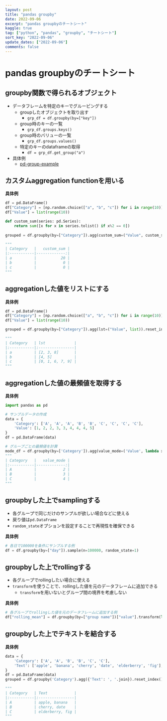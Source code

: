 ```yaml
---
layout: post
title: "pandas groupby"
date: 2022-09-06
excerpt: "pandas groupbyのチートシート"
kaggle: true
tag: ["python", "pandas", "groupby", "チートシート"]
sort_key: "2022-09-06"
update_dates: ["2022-09-06"]
comments: false
---
```


# pandas groupbyのチートシート

## groupby関数で得られるオブジェクト
 - データフレームを特定のキーでグルーピングする
   - groupしたオブジェクトを取り出す
     - `grp_df = df.groupby(by=["key"])`
   - group時のキーの一覧
     - `grp_df.groups.keys()`
   - group時のバリューの一覧
     - `grp_df.groups.values()`
   - 特定のキーのdataframeの取得
     - `df = grp_df.get_group("a")`
 - 具体例
   - [pd-group-example](https://colab.research.google.com/drive/1LZWraVv7P48ym_PWJwFwUxSchq0ziBN9?usp=sharing)

## カスタムaggregation functionを用いる

**具体例**
```python
df = pd.DataFrame()
df["Category"] = [np.random.choice(["a", "b", "c"]) for i in range(10)]
df["Value"] = list(range(10))

def custom_sum(series: pd.Series):
    return sum([x for x in series.tolist() if x%2 == 0])
    
grouped = df.groupby(by=["Category"]).agg(custom_sum=("Value", custom_sum)).reset_index()

"""
| Category   |   custom_sum |
|:-----------|-------------:|
| a          |           20 |
| b          |            0 |
| c          |            0 |
"""
```

## aggregationした値をリストにする

**具体例**
```python
df = pd.DataFrame()
df["Category"] = [np.random.choice(["a", "b", "c"]) for i in range(10)]
df["Value"] = list(range(10))

grouped = df.groupby(by=["Category"]).agg(lst=("Value", list)).reset_index()

"""
| Category   | lst             |
|:-----------|:----------------|
| a          | [2, 3, 8]       |
| b          | [4, 5]          |
| c          | [0, 1, 6, 7, 9] |
"""
```

## aggregationした値の最頻値を取得する

**具体例**
```python
import pandas as pd

# サンプルデータの作成
data = {
    'Category': ['A', 'A', 'A', 'B', 'B', 'C', 'C', 'C', 'C'],
    'Value': [1, 2, 2, 3, 3, 4, 4, 4, 5]
}
df = pd.DataFrame(data)

# グループごとの最頻値を計算
mode_df = df.groupby(by=['Category']).agg(value_mode=('Value', lambda x: x.mode().iloc[0])).reset_index()
"""
| Category   |   value_mode |
|:-----------|-------------:|
| A          |            2 |
| B          |            3 |
| C          |            4 |
"""
```

## groupbyした上でsamplingする
 - 各グループで同じだけのサンプルが欲しい場合などに使える
 - 戻り値は`pd.DataFrame`
 - `random_state`オプションを設定することで再現性を確保できる

**具体例**
```python
# 各日で100000を条件にサンプルする例
df = df.groupby(by=["day"]).sample(n=100000, random_state=1)
```

## groupbyした上でrollingする
 - 各グループでrollingしたい場合に使える
 - `transform`を使うことで、rollingした値を元のデータフレームに追加できる
   - `transform`を用いないとグループ間の境界を考慮しない

**具体例**
```python
# 各グループでrollingした値を元のデータフレームに追加する例
df["rolling_mean"] = df.groupby(by=["group name"])["value"].transform(lambda x: x.rolling(7, 1).mean())
```

## groupbyした上でテキストを結合する

**具体例**
```python
data = {
    'Category': ['A', 'A', 'B', 'B', 'C', 'C'],
    'Text': ['apple', 'banana', 'cherry', 'date', 'elderberry', 'fig'],
}
df = pd.DataFrame(data)
grouped = df.groupby('Category').agg({'Text': ', '.join}).reset_index()

"""
| Category   | Text            |
|:-----------|:----------------|
| A          | apple, banana   |
| B          | cherry, date    |
| C          | elderberry, fig |
"""
```
